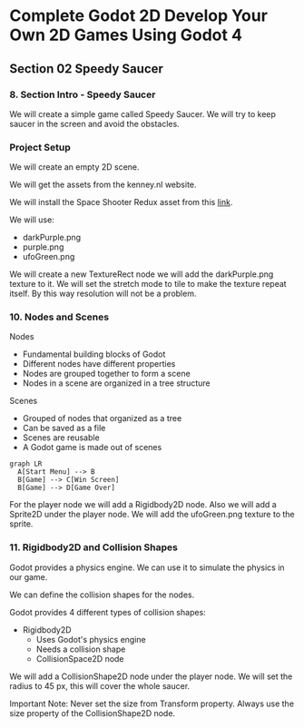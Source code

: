 # Complete Godot 2D Develop Your Own 2D Games Using Godot 4

## Section 02 Speedy Saucer

### 8. Section Intro - Speedy Saucer

We will create a simple game called Speedy Saucer. We will try to keep saucer in the screen and avoid the obstacles.

### Project Setup

We will create an empty 2D scene.

We will get the assets from the kenney.nl website.

We will install the Space Shooter Redux asset from this [link](https://kenney.nl/assets/space-shooter-redux).

We will use:

- darkPurple.png
- purple.png
- ufoGreen.png

We will create a new TextureRect node we will add the darkPurple.png texture to it. We will set the stretch mode to tile to make the texture repeat itself. By this way resolution will not be a problem.

### 10. Nodes and Scenes

Nodes

- Fundamental building blocks of Godot
- Different nodes have different properties
- Nodes are grouped together to form a scene
- Nodes in a scene are organized in a tree structure

Scenes

- Grouped of nodes that organized as a tree
- Can be saved as a file
- Scenes are reusable
- A Godot game is made out of scenes

```mermaid
graph LR
  A[Start Menu] --> B 
  B[Game] --> C[Win Screen]
  B[Game] --> D[Game Over]
```

For the player node we will add a Rigidbody2D node. Also we will add a Sprite2D under the player node. We will add the ufoGreen.png texture to the sprite.

### 11. Rigidbody2D and Collision Shapes

Godot provides a physics engine. We can use it to simulate the physics in our game.

We can define the collision shapes for the nodes.

Godot provides 4 different types of collision shapes:

- Rigidbody2D
  - Uses Godot's physics engine
  - Needs a collision shape
  - CollisionSpace2D node

We will add a CollisionShape2D node under the player node. We will set the radius to 45 px, this will cover the whole saucer.

Important Note: Never set the size from Transform property. Always use the size property of the CollisionShape2D node.


